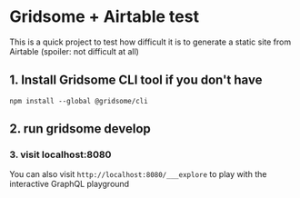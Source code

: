 # Gridsome + Airtable test
This is a quick project to test how difficult it is to generate a static site from Airtable (spoiler: not difficult at all)

## 1. Install Gridsome CLI tool if you don't have

`npm install --global @gridsome/cli`

## 2. run gridsome develop

### 3. visit localhost:8080

You can also visit `http://localhost:8080/___explore` to play with the interactive GraphQL playground




